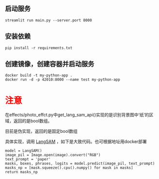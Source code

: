 ## 启动服务
```
streamlit run main.py --server.port 8000
```
## 安装依赖
```
pip install -r requirements.txt
```

## 创建镜像，创建容器并启动服务
```
docker build -t my-python-app .
docker run -d -p 42010:8000 --name test my-python-app

```

<h1 style="color:red;">注意</h1>
在effects/photo_effct.py中get_lang_sam_api()实现的是识别背景图中‘纸’的区域，返回的是bool数组。

目前是伪实现，返回的是固定bool数组


具体实现，调用 [LangSAM](https://github.com/luca-medeiros/lang-segment-anything) ，如下是大致代码。也可根据地址用docker部署

```
model = LangSAM()
image_pil = Image.open(image).convert("RGB")
text_prompt = 'paper'
masks, boxes, phrases, logits = model.predict(image_pil, text_prompt)
masks_np = [mask.squeeze().cpu().numpy() for mask in masks]
return masks_np

```

